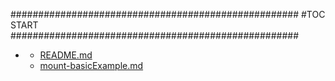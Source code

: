 







####################################################
#TOC START
####################################################
* [](.//README.md)
    * [README.md](./README.md)
    * [mount-basicExample.md](./mount-basicExample.md)
